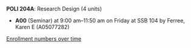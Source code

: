 **POLI 204A**: Research Design (4 units)

- **A00** (Seminar) at 9:00 am–11:50 am on Friday at SSB 104 by Ferree, Karen E (A05077282)

[Enrollment numbers over time](./POLI204A.tsv)
